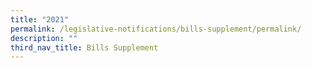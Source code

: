 ```yaml
---
title: "2021"
permalink: /legislative-notifications/bills-supplement/permalink/
description: ""
third_nav_title: Bills Supplement
---
```

